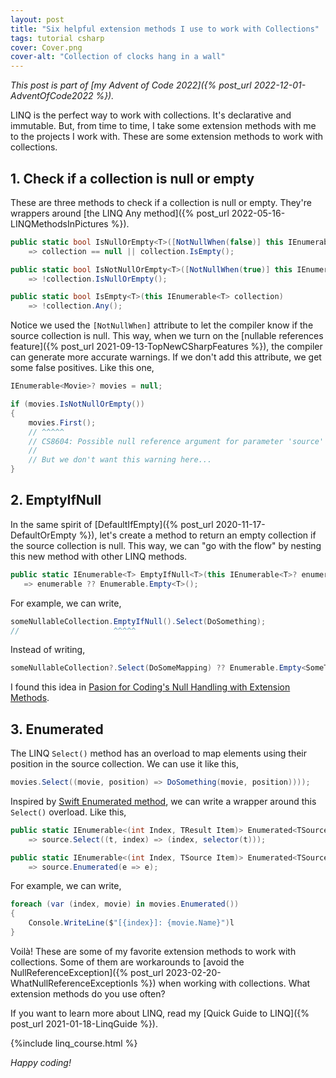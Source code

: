 ```yaml
---
layout: post
title: "Six helpful extension methods I use to work with Collections"
tags: tutorial csharp
cover: Cover.png
cover-alt: "Collection of clocks hang in a wall" 
---
```


_This post is part of [my Advent of Code 2022]({% post_url 2022-12-01-AdventOfCode2022 %})._

LINQ is the perfect way to work with collections. It's declarative and immutable. But, from time to time, I take some extension methods with me to the projects I work with. These are some extension methods to work with collections.

## 1. Check if a collection is null or empty

These are three methods to check if a collection is null or empty. They're wrappers around [the LINQ Any method]({% post_url 2022-05-16-LINQMethodsInPictures %}).

```csharp
public static bool IsNullOrEmpty<T>([NotNullWhen(false)] this IEnumerable<T>? collection)
    => collection == null || collection.IsEmpty();

public static bool IsNotNullOrEmpty<T>([NotNullWhen(true)] this IEnumerable<T>? collection)
    => !collection.IsNullOrEmpty();

public static bool IsEmpty<T>(this IEnumerable<T> collection)
    => !collection.Any();
```

Notice we used the `[NotNullWhen]` attribute to let the compiler know if the source collection is null. This way, when we turn on the [nullable references feature]({% post_url 2021-09-13-TopNewCSharpFeatures %}), the compiler can generate more accurate warnings. If we don't add this attribute, we get some false positives. Like this one,

```csharp
IEnumerable<Movie>? movies = null;

if (movies.IsNotNullOrEmpty())
{
    movies.First();
    // ^^^^^
    // CS8604: Possible null reference argument for parameter 'source'
    //
    // But we don't want this warning here...
}
```

## 2. EmptyIfNull

In the same spirit of [DefaultIfEmpty]({% post_url 2020-11-17-DefaultOrEmpty %}), let's create a method to return an empty collection if the source collection is null. This way, we can "go with the flow" by nesting this new method with other LINQ methods.

```csharp
public static IEnumerable<T> EmptyIfNull<T>(this IEnumerable<T>? enumerable)
   => enumerable ?? Enumerable.Empty<T>();
```

For example, we can write,

```csharp
someNullableCollection.EmptyIfNull().Select(DoSomething);
//                     ^^^^^
```

Instead of writing,

```csharp
someNullableCollection?.Select(DoSomeMapping) ?? Enumerable.Empty<SomeType>();
```

I found this idea in [Pasion for Coding's Null Handling with Extension Methods](https://coding.abel.nu/2012/02/null-handling-with-extension-methods/). 

## 3. Enumerated

The LINQ `Select()` method has an overload to map elements using their position in the source collection. We can use it like this,

```csharp
movies.Select((movie, position) => DoSomething(movie, position))));
```

Inspired by [Swift Enumerated method](https://developer.apple.com/documentation/swift/array/enumerated()), we can write a wrapper around this `Select()` overload. Like this,

```csharp
public static IEnumerable<(int Index, TResult Item)> Enumerated<TSource, TResult>(this IEnumerable<TSource> source, Func<TSource, TResult> selector)
    => source.Select((t, index) => (index, selector(t)));

public static IEnumerable<(int Index, TSource Item)> Enumerated<TSource>(this IEnumerable<TSource> source)
    => source.Enumerated(e => e);
```

For example, we can write,

```csharp
foreach (var (index, movie) in movies.Enumerated())
{
    Console.WriteLine($"[{index}]: {movie.Name}")l
}
```

Voilà! These are some of my favorite extension methods to work with collections. Some of them are workarounds to [avoid the NullReferenceException]({% post_url 2023-02-20-WhatNullReferenceExceptionIs %}) when working with collections. What extension methods do you use often?

If you want to learn more about LINQ, read my [Quick Guide to LINQ]({% post_url 2021-01-18-LinqGuide %}).

{%include linq_course.html %}

_Happy coding!_